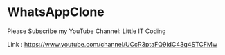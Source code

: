 # WhatsAppClone
Please Subscribe my YouTube Channel: Little IT Coding

Link  : https://www.youtube.com/channel/UCcR3ptaFQ9idC43q4STCFMw
